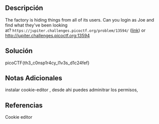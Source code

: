 ## Descripción

The factory is hiding things from all of its users. Can you login as Joe and find what they've been looking at? `https://jupiter.challenges.picoctf.org/problem/13594/` ([link](https://jupiter.challenges.picoctf.org/problem/13594/)) or http://jupiter.challenges.picoctf.org:13594
## Solución

picoCTF{th3_c0nsp1r4cy_l1v3s_d1c24fef}
## Notas Adicionales

instalar cookie-editor , desde ahi puedes adminitrar los permisos, 
## Referencias
Cookie editor